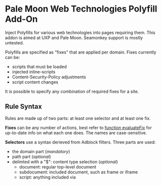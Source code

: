 # Pale Moon Web Technologies Polyfill Add-On

Inject Polyfills for various web technologies into pages requiring them. This addon is aimed
at UXP and Pale Moon. Seamonkey support is mostly untested.

Polyfills are specified as "fixes" that are applied per domain. Fixes currently can be:

  * scripts that must be loaded
  * injected inline-scripts
  * Content-Security-Policy adjustments
  * script content changes

It is possible to specify any combination of required fixes for a site.

## Rule Syntax

Rules are made up of two parts: at least one selector and at least one fix.

**Fixes** can be any number of actions, best refer to [function evaluateFix](lib/main.js) for
up-to-date info on what each one does. The names are case-sensitive.

**Selectors** use a syntax derieved from Adblock filters. Three parts are used:

  * the domain part (*mandatory*)
  * path part (*optional*)
  * delimted with a "$": content type selection (*optional*)
      * document: regular top-level document
      * subdocument: included document, such as frame or iframe
      * script: anything included via <script> tags

All of these are valid selectors:
```
example.com
example.com/path/a.html
example.com/path/to.js$script
example.com/path/any*.js$script
example.com$subdocument
```

**Rule scripts** are constructed by giving any number of selectors followed by a comma-separated list
of the fixes to apply, indented by whitespace:
```
example.com
example.com/path/a.html
  std-queueMicrotask,std-customElements
```

Additionally, the exclusion script has a special case: if the special fix `*` is used, all fixes are
suppressed for the matched sites. This is useful when running this addon alongside others that also
apply changes. For example, the following rule disables all fixes on `github.com`:
```
github.com
  *
```


## Credits

This addon is heavily based on [**GitHub Web Components Polyfill**](https://github.com/JustOff/github-wc-polyfill),
which does the same thing for GitHub and a few other sites.
```
 Portions based on GitHub Web Components Polyfill Add-on
 Copyright (c) 2020 JustOff. All rights reserved.
 Copyright (c) 2022 SeaHOH. All rights reserved.
 https://github.com/JustOff/github-wc-polyfill
```

The polyfills themselves have different contributors, see `lib/polyfills.js`.

The following people have contributed to this addon:

  * [roytam1](https://github.com/roytam1)
  * [UCyborg](https://github.com/UCyborg)

